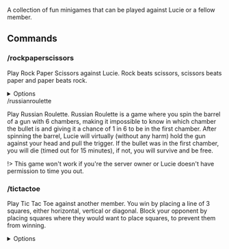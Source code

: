 A collection of fun minigames that can be played against Lucie or a fellow member.

## Commands

### /rockpaperscissors
Play Rock Paper Scissors against Lucie. Rock beats scissors, scissors beats paper and paper beats rock.

<details><summary>Options</summary>

- **Choice\***
   - Rock
   - Paper
   - Scissors
</details

### /russianroulette
Play Russian Roulette. Russian Roulette is a game where you spin the barrel of a gun with 6 chambers, making it impossible to know in which chamber the bullet is and giving it a chance of 1 in 6 to be in the first chamber. After spinning the barrel, Lucie will virtually (without any harm) hold the gun against your head and pull the trigger. If the bullet was in the first chamber, you will die (timed out for 15 minutes), if not, you will survive and be free.

!> This game won't work if you're the server owner or Lucie doesn't have permission to time you out.

### /tictactoe
Play Tic Tac Toe against another member. You win by placing a line of 3 squares, either horizontal, vertical or diagonal. Block your opponent by placing squares where they would want to place squares, to prevent them from winning.

<details><summary>Options</summary>

- **Opponent\***: The member to play against.
</details>
